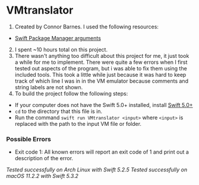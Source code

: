 # VMtranslator

1. Created by Connor Barnes. I used the following resources:

- [Swift Package Manager arguments](https://forums.swift.org/t/add-arguments-to-swift-run-without-argumentparser/10363/2)

2. I spent ~10 hours total on this project. 
3. There wasn't anything too difficult about this project for me, it just took a while for me to implement. There were quite a few errors when I first tested out aspects of the program, but i was able to fix them using the included tools. This took a little while just because it was hard to keep track of which line I was in in the VM emulator because comments and string labels are not shown.
4. To build the project follow the following steps:

- If your computer does not have the Swift 5.0+ installed, install [Swift 5.0+](https://swift.org/download/#releases)
- `cd` to the directory that this file is in.
- Run the command `swift run VMtranslator <input>` where `<input>` is replaced with the path to the input VM file or folder.

### Possible Errors

- Exit code 1: All known errors will report an exit code of 1 and print out a description of the error.

*Tested successfully on Arch Linux with Swift 5.2.5*
*Tested successfully on macOS 11.2.2 with Swift 5.3.2*
